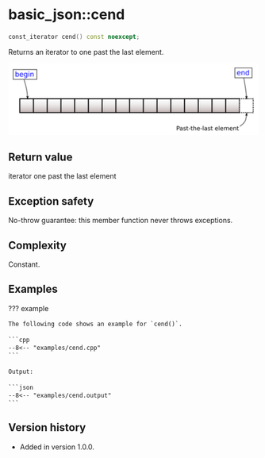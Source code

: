 # basic_json::cend

```cpp
const_iterator cend() const noexcept;
```

Returns an iterator to one past the last element.

![Illustration from cppreference.com](../../images/range-begin-end.svg)

## Return value

iterator one past the last element

## Exception safety

No-throw guarantee: this member function never throws exceptions.

## Complexity

Constant.

## Examples

??? example

    The following code shows an example for `cend()`.
    
    ```cpp
    --8<-- "examples/cend.cpp"
    ```
    
    Output:
    
    ```json
    --8<-- "examples/cend.output"
    ```

## Version history

- Added in version 1.0.0.
